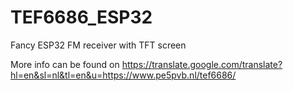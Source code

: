 # TEF6686_ESP32
Fancy ESP32 FM receiver with TFT screen

More info can be found on https://translate.google.com/translate?hl=en&sl=nl&tl=en&u=https://www.pe5pvb.nl/tef6686/
